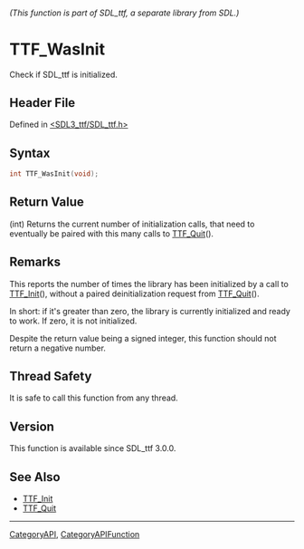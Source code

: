 ###### (This function is part of SDL_ttf, a separate library from SDL.)
# TTF_WasInit

Check if SDL_ttf is initialized.

## Header File

Defined in [<SDL3_ttf/SDL_ttf.h>](https://github.com/libsdl-org/SDL_ttf/blob/main/include/SDL3_ttf/SDL_ttf.h)

## Syntax

```c
int TTF_WasInit(void);
```

## Return Value

(int) Returns the current number of initialization calls, that need to
eventually be paired with this many calls to [TTF_Quit](TTF_Quit)().

## Remarks

This reports the number of times the library has been initialized by a call
to [TTF_Init](TTF_Init)(), without a paired deinitialization request from
[TTF_Quit](TTF_Quit)().

In short: if it's greater than zero, the library is currently initialized
and ready to work. If zero, it is not initialized.

Despite the return value being a signed integer, this function should not
return a negative number.

## Thread Safety

It is safe to call this function from any thread.

## Version

This function is available since SDL_ttf 3.0.0.

## See Also

- [TTF_Init](TTF_Init)
- [TTF_Quit](TTF_Quit)

----
[CategoryAPI](CategoryAPI), [CategoryAPIFunction](CategoryAPIFunction)

